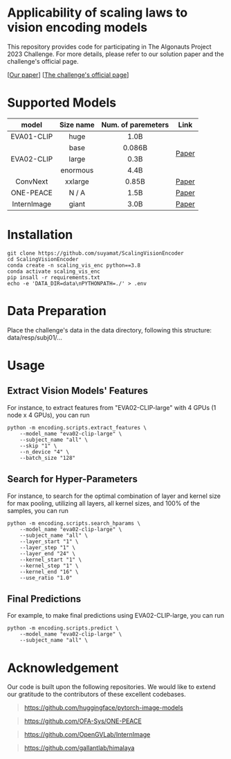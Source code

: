 # Applicability of scaling laws to vision encoding models
This repository provides code for participating in The Algonauts Project 2023 Challenge. For more details, please refer to our solution paper and the challenge's official page.

[[Our paper](https://arxiv.org/abs/2308.00678)]
[[The challenge's official page](http://algonauts.csail.mit.edu/)]

# Supported Models

<table class="tg">
<thead>
  <tr>
    <th class="tg-baqh" align="center" rowspan="2">model</th>
    <th class="tg-0lax" align="center" rowspan="2">Size name</th>
    <th class="tg-baqh" align="center" rowspan="2">Num. of paremeters</th>
    <th class="tg-0lax" align="center" rowspan="2">Link</th>
  </tr>
  <tr>
  </tr>
</thead>
<tbody>
  <tr>
    <td class="tg-baqh" align="center">EVA01-CLIP</td>
    <td class="tg-0lax" align="center">huge
    <td class="tg-baqh" align="center">1.0B</td>
    <td class="tg-0lax" align="center" rowspan="4"><a href="https://arxiv.org/abs/2303.15389">Paper</a></td>
  </tr>
  <tr>
  <td class="tg-baqh" align="center" rowspan="3">EVA02-CLIP</td>
  <td class="tg-0lax" align="center">base
  <td class="tg-baqh" align="center">0.086B </td>
  </tr>
  <tr>
  <td class="tg-0lax" align="center">large
  <td class="tg-baqh" align="center">0.3B </td>
  </tr>
  <tr>
  <td class="tg-0lax" align="center">enormous
  <td class="tg-baqh" align="center">4.4B </td>
  </tr>
  <tr>
    <td class="tg-baqh" align="center">ConvNext</td>
    <td class="tg-0lax" align="center">xxlarge
    <td class="tg-baqh" align="center">0.85B</td>
    <td class="tg-0lax" align="center"><a href="https://arxiv.org/abs/2201.03545">Paper</a></td>
  </tr>
  <tr>
    <td class="tg-baqh" align="center">ONE-PEACE</td>
    <td class="tg-0lax" align="center">N / A
    <td class="tg-baqh" align="center">1.5B</td>
    <td class="tg-0lax" align="center"><a href="https://arxiv.org/abs/2305.11172">Paper</a></td>
  </tr>
  <tr>
    <td class="tg-baqh" align="center">InternImage</td>
    <td class="tg-0lax" align="center">giant
    <td class="tg-baqh" align="center">3.0B</td>
    <td class="tg-0lax" align="center"><a href="https://arxiv.org/abs/2211.05778">Paper</a></td>
  </tr>
</tbody>
</table>


# Installation
```
git clone https://github.com/suyamat/ScalingVisionEncoder
cd ScalingVisionEncoder
conda create -n scaling_vis_enc python==3.8
conda activate scaling_vis_enc
pip insall -r requirements.txt
echo -e 'DATA_DIR=data\nPYTHONPATH=./' > .env 
```

# Data Preparation
Place the challenge's data in the data directory, following this structure: data/resp/subj01/...

# Usage
## Extract Vision Models' Features
For instance, to extract features from "EVA02-CLIP-large" with 4 GPUs (1 node x 4 GPUs), you can run
```
python -m encoding.scripts.extract_features \
    --model_name "eva02-clip-large" \
    --subject_name "all" \
    --skip "1" \
    --n_device "4" \
    --batch_size "128"
```

## Search for Hyper-Parameters
For instance, to search for the optimal combination of layer and kernel size for max pooling, utilizing all layers, all kernel sizes, and 100% of the samples, you can run
```
python -m encoding.scripts.search_hparams \
    --model_name "eva02-clip-large" \
    --subject_name "all" \
    --layer_start "1" \
    --layer_step "1" \
    --layer_end "24" \
    --kernel_start "1" \
    --kernel_step "1" \
    --kernel_end "16" \
    --use_ratio "1.0"
```

## Final Predictions
For example, to make final predictions using EVA02-CLIP-large, you can run
```
python -m encoding.scripts.predict \
    --model_name "eva02-clip-large" \
    --subject_name "all" \
```

# Acknowledgement
Our code is built upon the following repositories. We would like to extend our gratitude to the contributors of these excellent codebases.

> https://github.com/huggingface/pytorch-image-models

> https://github.com/OFA-Sys/ONE-PEACE

> https://github.com/OpenGVLab/InternImage

> https://github.com/gallantlab/himalaya